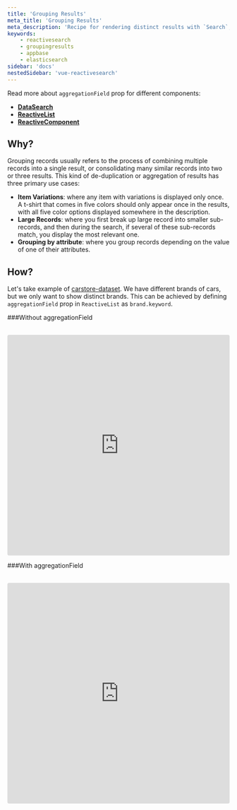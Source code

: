 ```yaml
---
title: 'Grouping Results'
meta_title: 'Grouping Results'
meta_description: 'Recipe for rendering distinct results with `Search`, `Result` and `Reactive` components using the `slots`.'
keywords:
    - reactivesearch
    - groupingresults
    - appbase
    - elasticsearch
sidebar: 'docs'
nestedSidebar: 'vue-reactivesearch'
---
```


Read more about `aggregationField` prop for different components:

-   [**DataSearch**](/docs/reactivesearch/vue/search/DataSearch#props)
-   [**ReactiveList**](/docs/reactivesearch/vue/result/ReactiveList#props)
-   [**ReactiveComponent**](/docs/reactivesearch/vue/advanced/ReactiveComponent#props)

## Why?

Grouping records usually refers to the process of combining multiple records into a single result, or consolidating many similar records into two or three results. This kind of de-duplication or aggregation of results has three primary use cases:

-   **Item Variations**: where any item with variations is displayed only once. A t-shirt that comes in five colors should only appear once in the results, with all five color options displayed somewhere in the description.
-   **Large Records**: where you first break up large record into smaller sub-records, and then during the search, if several of these sub-records match, you display the most relevant one.
-   **Grouping by attribute**: where you group records depending on the value of one of their attributes.

<!-- TODO: examples won't work unless @appbaseio/reactivecore is updated -->

## How?

Let's take example of [carstore-dataset](https://dejavu.appbase.io/?appname=carstore-dataset-latest&url=https://B86d2y2OE:4fecb2c5-5c5f-49e5-9e0b-0faba74597c6@scalr.api.appbase.io&mode=view). We have different brands of cars, but we only want to show distinct brands.
This can be achieved by defining `aggregationField` prop in `ReactiveList` as `brand.keyword`.

###Without aggregationField

<br />

<iframe src="https://codesandbox.io/embed/github/ShahAnuj2610/reactivesearch/tree/9e4fcb46f0adbafcf85c8a730be8638932fbb046/packages/vue/examples/reactivelist-without-aggregation" style="width:100%; height:500px; border:0; border-radius: 4px; overflow:hidden;" sandbox="allow-modals allow-forms allow-popups allow-scripts allow-same-origin"></iframe>

###With aggregationField

<br />

<iframe src="https://codesandbox.io/embed/github/ShahAnuj2610/reactivesearch/tree/9e4fcb46f0adbafcf85c8a730be8638932fbb046/packages/vue/examples/reactivelist-with-aggregation" style="width:100%; height:500px; border:0; border-radius: 4px; overflow:hidden;" sandbox="allow-modals allow-forms allow-popups allow-scripts allow-same-origin"></iframe>
